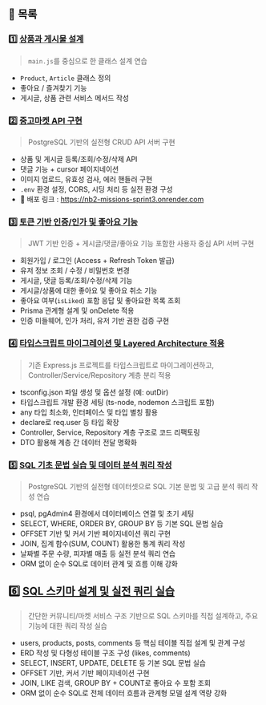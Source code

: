 ## 📁 목록

### 1️⃣ [상품과 게시물 설계](./01-product-article/README.md)
> `main.js`를 중심으로 한 클래스 설계 연습  
- `Product`, `Article` 클래스 정의  
- 좋아요 / 즐겨찾기 기능  
- 게시글, 상품 관련 서비스 메서드 작성

### 2️⃣ [중고마켓 API 구현](./02-secondHandMarket/README.md)
> PostgreSQL 기반의 실전형 CRUD API 서버 구현 
- 상품 및 게시글 등록/조회/수정/삭제 API  
- 댓글 기능 + cursor 페이지네이션  
- 이미지 업로드, 유효성 검사, 에러 핸들러 구현  
- `.env` 환경 설정, CORS, 시딩 처리 등 실전 환경 구성
- 🔗 배포 링크 : https://nb2-missions-sprint3.onrender.com

### 3️⃣ [토큰 기반 인증/인가 및 좋아요 기능](./03-secure-content-api/README.md)  
> JWT 기반 인증 + 게시글/댓글/좋아요 기능 포함한 사용자 중심 API 서버 구현  
- 회원가입 / 로그인 (Access + Refresh Token 발급)  
- 유저 정보 조회 / 수정 / 비밀번호 변경  
- 게시글, 댓글 등록/조회/수정/삭제 기능  
- 게시글/상품에 대한 좋아요 및 좋아요 취소 기능  
- 좋아요 여부(`isLiked`) 포함 응답 및 좋아요한 목록 조회  
- Prisma 관계형 설계 및 onDelete 적용  
- 인증 미들웨어, 인가 처리, 유저 기반 권한 검증 구현

### 4️⃣ [타입스크립트 마이그레이션 및 Layered Architecture 적용](./04-secure-content-api-refactor/README.md)
> 기존 Express.js 프로젝트를 타입스크립트로 마이그레이션하고, Controller/Service/Repository 계층 분리 적용
- tsconfig.json 파일 생성 및 옵션 설정 (예: outDir)
- 타입스크립트 개발 환경 세팅 (ts-node, nodemon 스크립트 포함)
- any 타입 최소화, 인터페이스 및 타입 별칭 활용
- declare로 req.user 등 타입 확장
- Controller, Service, Repository 계층 구조로 코드 리팩토링
- DTO 활용해 계층 간 데이터 전달 명확화

### 5️⃣ [SQL 기초 문법 실습 및 데이터 분석 쿼리 작성](./05-sql-practice/README.md)
> PostgreSQL 기반의 실전형 데이터셋으로 SQL 기본 문법 및 고급 분석 쿼리 작성 연습  
- psql, pgAdmin4 환경에서 데이터베이스 연결 및 초기 세팅  
- SELECT, WHERE, ORDER BY, GROUP BY 등 기본 SQL 문법 실습  
- OFFSET 기반 및 커서 기반 페이지네이션 쿼리 구현  
- JOIN, 집계 함수(SUM, COUNT) 활용한 통계 쿼리 작성  
- 날짜별 주문 수량, 피자별 매출 등 실전 분석 쿼리 연습  
- ORM 없이 순수 SQL로 데이터 관계 및 흐름 이해 강화

## 6️⃣ [SQL 스키마 설계 및 실전 쿼리 실습](./06-sql-panda-market/README.md)
> 간단한 커뮤니티/마켓 서비스 구조 기반으로 SQL 스키마를 직접 설계하고, 주요 기능에 대한 쿼리 작성 실습  
- users, products, posts, comments 등 핵심 테이블 직접 설계 및 관계 구성  
- ERD 작성 및 다형성 테이블 구조 구성 (likes, comments)  
- SELECT, INSERT, UPDATE, DELETE 등 기본 SQL 문법 실습  
- OFFSET 기반, 커서 기반 페이지네이션 구현  
- JOIN, LIKE 검색, GROUP BY + COUNT로 좋아요 수 포함 조회  
- ORM 없이 순수 SQL로 전체 데이터 흐름과 관계형 모델 설계 역량 강화